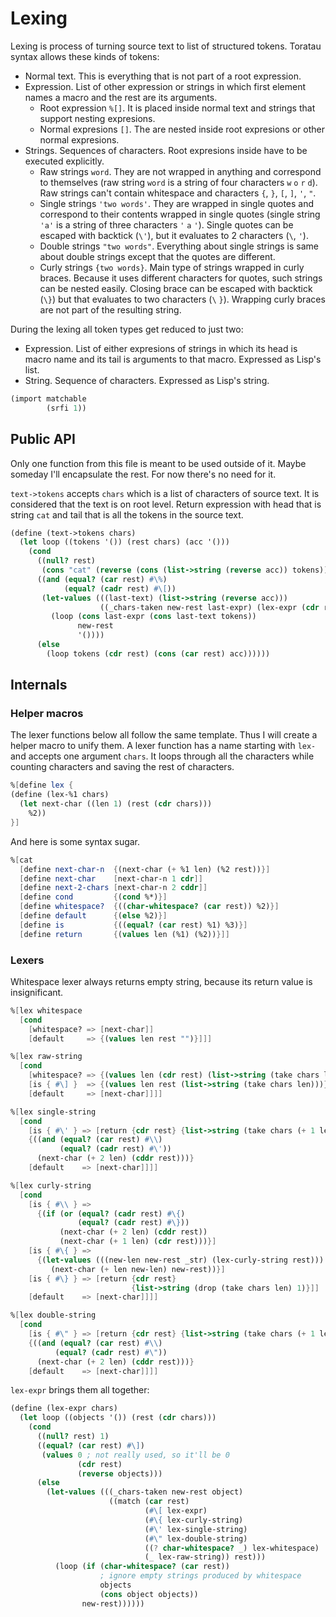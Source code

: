 # Lexing
<!-- %[define notora {}] %[notora { -->
Lexing is process of turning source text to list of structured tokens. Toratau syntax allows these kinds of tokens:

- Normal text. This is everything that is not part of a root expression.
- Expression. List of other expression or strings in which first element names a macro and the rest are its arguments.
  - Root expression `%[]`. It is placed inside normal text and strings that support nesting expresions.
  - Normal expresions `[]`. The are nested inside root expresions or other normal expresions.
- Strings. Sequences of characters. Root expresions inside have to be executed explicitly.
  - Raw strings `word`. They are not wrapped in anything and correspond to themselves (raw string `word` is a string of four characters `w` `o` `r` `d`). Raw strings can't contain whitespace and characters `{`, `}`, `[`, `]`, `'`, `"`.
  - Single strings `'two words'`. They are wrapped in single quotes and correspond to their contents wrapped in single quotes (single string `'a'` is a string of three characters `'` `a` `'`). Single quotes can be escaped with backtick (`\'`), but it evaluates to 2 characters (`\`, `'`).
  - Double strings `"two words"`. Everything about single strings is same about double strings except that the quotes are different.
  - Curly strings `{two words}`. Main type of strings wrapped in curly braces. Because it uses different characters for quotes, such strings can be nested easily. Closing brace can be escaped with backtick (`\}`) but that evaluates to two characters (`\` `}`). Wrapping curly braces are not part of the resulting string.

During the lexing all token types get reduced to just two:

- Expression. List of either expresions of strings in which its head is macro name and its tail is arguments to that macro. Expressed as Lisp's list.
- String. Sequence of characters. Expressed as Lisp's string.
<!-- }] end notora -->

```scheme
(import matchable
        (srfi 1))
```

## Public API

Only one function from this file is meant to be used outside of it. Maybe someday I'll encapsulate the rest. For now there's no need for it.

`text->tokens` accepts `chars` which is a list of characters of source text. It is considered that the text is on root level. Return expression with head that is string `cat` and tail that is all the tokens in the source text.

```scheme
(define (text->tokens chars)
  (let loop ((tokens '()) (rest chars) (acc '()))
    (cond
      ((null? rest)
       (cons "cat" (reverse (cons (list->string (reverse acc)) tokens))))
      ((and (equal? (car rest) #\%)
            (equal? (cadr rest) #\[))
       (let-values (((last-text) (list->string (reverse acc)))
                    ((_chars-taken new-rest last-expr) (lex-expr (cdr rest))))
         (loop (cons last-expr (cons last-text tokens))
               new-rest
               '())))
      (else
        (loop tokens (cdr rest) (cons (car rest) acc))))))
```

## Internals

### Helper macros

The lexer functions below all follow the same template. Thus I will create a helper macro to unify them. A lexer function has a name starting with `lex-` and accepts one argument `chars`. It loops through all the characters while counting characters and saving the rest of characters.

```scheme
%[define lex {
(define (lex-%1 chars)
  (let next-char ((len 1) (rest (cdr chars)))
    %2))
}]
```

And here is some syntax sugar.

```scheme
%[cat
  [define next-char-n  {(next-char (+ %1 len) (%2 rest))}]
  [define next-char    [next-char-n 1 cdr]]
  [define next-2-chars [next-char-n 2 cddr]]
  [define cond         {(cond %*)}]
  [define whitespace?  {((char-whitespace? (car rest)) %2)}]
  [define default      {(else %2)}]
  [define is           {((equal? (car rest) %1) %3)}]
  [define return       {(values len (%1) (%2))}]]
```

### Lexers

Whitespace lexer always returns empty string, because its return value is insignificant.

```scheme
%[lex whitespace
  [cond
    [whitespace? => [next-char]]
    [default     => {(values len rest "")}]]]
```

```scheme
%[lex raw-string
  [cond
    [whitespace? => {(values len (cdr rest) (list->string (take chars len)))}]
    [is { #\] }  => {(values len rest (list->string (take chars len)))}]
    [default     => [next-char]]]]
```

```scheme
%[lex single-string
  [cond
    [is { #\' } => [return {cdr rest} {list->string (take chars (+ 1 len))}]]
    {((and (equal? (car rest) #\\)
           (equal? (cadr rest) #\'))
      (next-char (+ 2 len) (cddr rest)))}
    [default    => [next-char]]]]
```

```scheme
%[lex curly-string
  [cond
    [is { #\\ } =>
      {(if (or (equal? (cadr rest) #\{)
               (equal? (cadr rest) #\}))
           (next-char (+ 2 len) (cddr rest))
           (next-char (+ 1 len) (cdr rest)))}]
    [is { #\{ } =>
      {(let-values (((new-len new-rest _str) (lex-curly-string rest)))
         (next-char (+ len new-len) new-rest))}]
    [is { #\} } => [return {cdr rest}
                           {list->string (drop (take chars len) 1)}]]
    [default    => [next-char]]]]
```

```scheme
%[lex double-string
  [cond
    [is { #\" } => [return {cdr rest} {list->string (take chars (+ 1 len))}]]
    {((and (equal? (car rest) #\\)
          (equal? (cadr rest) #\"))
      (next-char (+ 2 len) (cddr rest)))}
    [default    => [next-char]]]]
```

`lex-expr` brings them all together:

```scheme
(define (lex-expr chars)
  (let loop ((objects '()) (rest (cdr chars)))
    (cond
      ((null? rest) 1)
      ((equal? (car rest) #\])
       (values 0 ; not really used, so it'll be 0
               (cdr rest)
               (reverse objects)))
      (else
        (let-values (((_chars-taken new-rest object)
                      ((match (car rest)
                              (#\[ lex-expr)
                              (#\{ lex-curly-string)
                              (#\' lex-single-string)
                              (#\" lex-double-string)
                              ((? char-whitespace? _) lex-whitespace)
                              (_ lex-raw-string)) rest)))
          (loop (if (char-whitespace? (car rest))
                    ; ignore empty strings produced by whitespace
                    objects
                    (cons object objects))
                new-rest))))))
```
  
